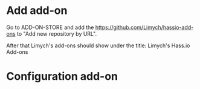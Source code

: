 
# Add add-on

Go to ADD-ON-STORE and add the https://github.com/Limych/hassio-add-ons to "Add new repository by URL".

After that Limych's add-ons should show under the title: Limych's Hass.io Add-ons

# Configuration add-on
